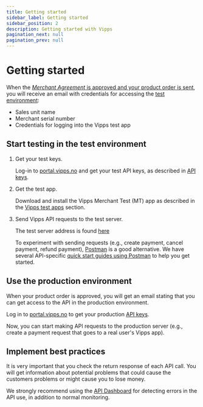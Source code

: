 ```yaml
---
title: Getting started
sidebar_label: Getting started
sidebar_position: 2
description: Getting started with Vipps
pagination_next: null
pagination_prev: null
---
```



# Getting started

When the [_Merchant Agreement_ is approved and your product order is sent](./apply_for_services.md),
you will receive an email with credentials for accessing the
[test environment](test-environment.md):

* Sales unit name
* Merchant serial number
* Credentials for logging into the Vipps test app

## Start testing in the test environment

1. Get your test keys.

    Log-in to [portal.vipps.no](https://portal.vipps.no) and get your test API keys, as described in
    [API keys](./common-topics/api-keys.md).

1. Get the test app.

    Download and install the Vipps Merchant Test (MT) app as described in the
    [Vipps test apps](./test-environment.md#vipps-test-apps) section.

1. Send Vipps API requests to the test server.

    The test server address is found [here](./test-environment.md#test-server)

    To experiment with sending requests (e.g., create payment, cancel payment, refund payment),
    [Postman](https://learning.postman.com/docs/getting-started/introduction/) is a good alternative.
    We have several API-specific
    [quick start guides using Postman](quick-start-guides.md) to help you get started.

## Use the production environment

When your product order is approved, you will get an email stating that you can
get access to the API in the production environment.

Log in to
[portal.vipps.no](https://portal.vipps.no)
to get your production
[API keys](./common-topics/api-keys.md).

Now, you can start making API requests to the production server
(e.g., create a payment request that goes to a real user's Vipps app).

## Implement best practices

It is very important that you check the return response of each API call.
You will get information about potential problems that could cause the customers problems or might cause you to lose money.

We strongly recommend using the
[API Dashboard](./developer-resources/api-dashboard.md)
for detecting errors in the API use, in addition to normal monitoring.
